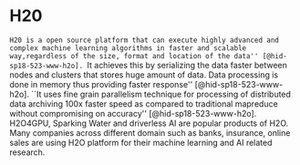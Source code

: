 H20
===

``H20 is a open source platform that can execute highly advanced and
complex machine learning algorithms in faster and scalable
way,regardless of the size, format and location of the
data'' [@hid-sp18-523-www-h2o]. ``It achieves this by serializing the data
faster between nodes and clusters that stores huge amount of data. Data
processing is done in memory thus providing faster
response'' [@hid-sp18-523-www-h2o]. ``It uses fine grain parallelism
technique for processing of distributed data archiving 100x faster speed
as compared to traditional mapreduce without compromising on
accuracy'' [@hid-sp18-523-www-h2o]. H2O4GPU, Sparking Water and
driverless AI are popular products of H2O. Many companies across
different domain such as banks, insurance, online sales are using H2O
platform for their machine learning and AI related research.
